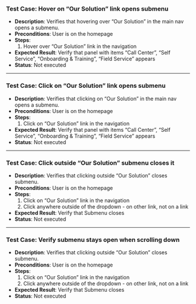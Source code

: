 ### Test Case: Hover on “Our Solution” link opens submenu

- **Description**: Verifies that hovering over “Our Solution” in the main nav opens a submenu.
- **Preconditions**: User is on the homepage
- **Steps**:
  1.  Hover over “Our Solution” link in the navigation
- **Expected Result**: Verify that panel with items “Call Center”, “Self Service”, “Onboarding & Training”, “Field Service” appears
- **Status**: Not executed

---

### Test Case: Click on “Our Solution” link opens submenu

- **Description**: Verifies that clicking on “Our Solution” in the main nav opens a submenu.
- **Preconditions**: User is on the homepage
- **Steps**:
  1.  Click on “Our Solution” link in the navigation
- **Expected Result**: Verify that panel with items “Call Center”, “Self Service”, “Onboarding & Training”, “Field Service” appears
- **Status**: Not executed

---

### Test Case: Click outside “Our Solution” submenu closes it

- **Description**: Verifies that clicking outside “Our Solution” closes submenu.
- **Preconditions**: User is on the homepage
- **Steps**:
  1.  Click on “Our Solution” link in the navigation
  2.  Click anywhere outside of the dropdown - on other link, not on a link
- **Expected Result**: Verify that Submenu closes
- **Status**: Not executed

---

### Test Case: Verify submenu stays open when scrolling down

- **Description**: Verifies that clicking outside “Our Solution” closes submenu.
- **Preconditions**: User is on the homepage
- **Steps**:
  1.  Click on “Our Solution” link in the navigation
  2.  Click anywhere outside of the dropdown - on other link, not on a link
- **Expected Result**: Verify that Submenu closes
- **Status**: Not executed
